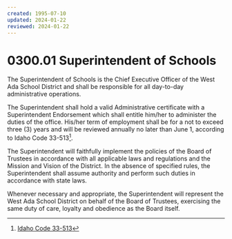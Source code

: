 ```yaml
---
created: 1995-07-10
updated: 2024-01-22
reviewed: 2024-01-22
---
```


# 0300.01 Superintendent of Schools

The Superintendent of Schools is the Chief Executive Officer of the West Ada School District and shall be responsible for all day-to-day administrative operations.

The Superintendent shall hold a valid Administrative certificate with a Superintendent Endorsement which shall entitle him/her to administer the duties of the office. His/her term of employment shall be for a not to exceed three (3) years and will be reviewed annually no later than June 1, according to Idaho Code 33-513[^ic-33-513].

The Superintendent will faithfully implement the policies of the Board of Trustees in accordance with all applicable laws and regulations and the Mission and Vision of the District. In the absence of specified rules, the Superintendent shall assume authority and perform such duties in accordance with state laws.

Whenever necessary and appropriate, the Superintendent will represent the West Ada School District on behalf of the Board of Trustees, exercising the same duty of care, loyalty and obedience as the Board itself.

[^ic-33-513]: [Idaho Code 33-513](https://legislature.idaho.gov/statutesrules/idstat/title33/t33ch5/sect33-513/)
